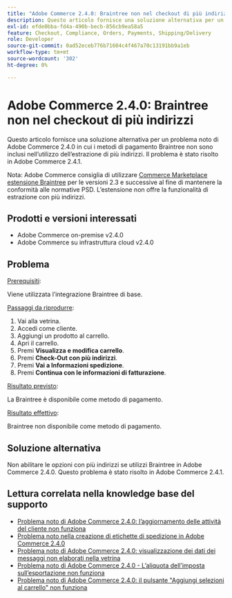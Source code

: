 ```yaml
---
title: "Adobe Commerce 2.4.0: Braintree non nel checkout di più indirizzi"
description: Questo articolo fornisce una soluzione alternativa per un problema noto di Adobe Commerce 2.4.0 in cui i metodi di pagamento Braintree non sono inclusi nell’utilizzo dell’estrazione di più indirizzi. Il problema è stato risolto in Adobe Commerce 2.4.1.
exl-id: efde0bba-fd4a-490b-becb-856cb9ea58a5
feature: Checkout, Compliance, Orders, Payments, Shipping/Delivery
role: Developer
source-git-commit: 0ad52eceb776b71604c4f467a70c13191bb9a1eb
workflow-type: tm+mt
source-wordcount: '302'
ht-degree: 0%

---
```


# Adobe Commerce 2.4.0: Braintree non nel checkout di più indirizzi

Questo articolo fornisce una soluzione alternativa per un problema noto di Adobe Commerce 2.4.0 in cui i metodi di pagamento Braintree non sono inclusi nell’utilizzo dell’estrazione di più indirizzi. Il problema è stato risolto in Adobe Commerce 2.4.1.

Nota: Adobe Commerce consiglia di utilizzare [Commerce Marketplace estensione Braintree](https://marketplace.magento.com/paypal-module-braintree.html) per le versioni 2.3 e successive al fine di mantenere la conformità alle normative PSD. L’estensione non offre la funzionalità di estrazione con più indirizzi.

## Prodotti e versioni interessati

* Adobe Commerce on-premise v2.4.0
* Adobe Commerce su infrastruttura cloud v2.4.0

## Problema

<u>Prerequisiti</u>:

Viene utilizzata l’integrazione Braintree di base.

<u>Passaggi da riprodurre</u>:

1. Vai alla vetrina.
1. Accedi come cliente.
1. Aggiungi un prodotto al carrello.
1. Apri il carrello.
1. Premi **Visualizza e modifica carrello**.
1. Premi **Check-Out con più indirizzi**.
1. Premi **Vai a Informazioni spedizione**.
1. Premi **Continua con le informazioni di fatturazione**.

<u>Risultato previsto</u>:

La Braintree è disponibile come metodo di pagamento.

<u>Risultato effettivo</u>:

Braintree non disponibile come metodo di pagamento.

## Soluzione alternativa

Non abilitare le opzioni con più indirizzi se utilizzi Braintree in Adobe Commerce 2.4.0. Questo problema è stato risolto in Adobe Commerce 2.4.1.

## Lettura correlata nella knowledge base del supporto

* [Problema noto di Adobe Commerce 2.4.0: l’aggiornamento delle attività del cliente non funziona](/help/troubleshooting/miscellaneous/magento-2-4-0-refresh-on-customer-activities-does-not-work.md)
* [Problema noto nella creazione di etichette di spedizione in Adobe Commerce 2.4.0](/help/troubleshooting/known-issues-patches-attached/shipping-labels-creation-known-issue-in-magento-2-4-0.md)
* [Problema noto di Adobe Commerce 2.4.0: visualizzazione dei dati dei messaggi non elaborati nella vetrina](/help/troubleshooting/storefront/magento-2-4-0-issue-storefront-raw-message-data-display.md)
* [Problema noto di Adobe Commerce 2.4.0 - L’aliquota dell’imposta sull’esportazione non funziona](/help/troubleshooting/miscellaneous/magento-2-4-0-known-issue-export-tax-rates-does-not-work.md)
* [Problema noto di Adobe Commerce 2.4.0: il pulsante &quot;Aggiungi selezioni al carrello&quot; non funziona](/help/troubleshooting/miscellaneous/magento-2-4-0-add-selections-to-my-cart-does-not-work.md)
